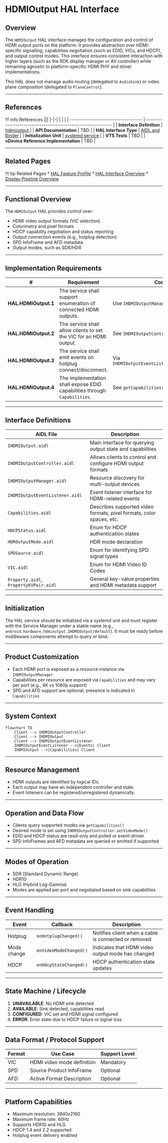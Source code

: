 # HDMIOutput HAL Interface

## Overview

The `HDMIOutput` HAL interface manages the configuration and control of HDMI output ports on the platform. It provides abstraction over HDMI-specific signalling, capabilities negotiation (such as EDID, VICs, and HDCP), and output control modes. This interface ensures consistent interaction with higher layers (such as the RDK display manager or AV controller) while remaining agnostic to platform-specific HDMI PHY and driver implementations.

This HAL does not manage audio routing (delegated to `AudioSink`) or video plane composition (delegated to `PlaneControl`).

---

## References

!!! info References
    |||
    |-|-|
    |                                      |                                                               |
    | ------------------------------------ | ------------------------------------------------------------- |
    | **Interface Definition**             | [hdmioutput](https://github.com/rdkcentral/rdk-halif-aidl/tree/main/hdmioutput/current/com/rdk/hal/hdmioutput) |
    | **API Documentation**                | TBD                                                           |
    | **HAL Interface Type**               | [AIDL and Binder](../../../introduction/aidl_and_binder.md)   |
    | **Initialization Unit**              | [systemd service](../../../vsi/systemd/current/systemd.md)    |
    | **VTS Tests**                        | TBD                                                           |
    | **vDevice Reference Implementation** | TBD                                                           |

---

## Related Pages

!!! tip Related Pages
    * [HAL Feature Profile](../../key_concepts/hal/hal_feature_profiles.md)
    * [HAL Interface Overview](../../key_concepts/hal/hal_interfaces.md)
    * [Display Pipeline Overview](../../display/architecture.md)

---

## Functional Overview

The `HDMIOutput` HAL provides control over:

* HDMI video output formats (VIC selection)
* Colorimetry and pixel formats
* HDCP capability negotiation and status reporting
* Output connection events (e.g., hotplug detection)
* SPD InfoFrame and AFD metadata
* Output modes, such as SDR/HDR

---

## Implementation Requirements

| #                    | Requirement                                                               | Comments                                          |
| -------------------- | ------------------------------------------------------------------------- | ------------------------------------------------- |
| **HAL.HDMIOutput.1** | The service shall support enumeration of connected HDMI outputs.          | Use `IHDMIOutputManager.listHdmiOutputs()`        |
| **HAL.HDMIOutput.2** | The service shall allow clients to set the VIC for an HDMI output.        | See `IHDMIOutputController.setVideoMode()`        |
| **HAL.HDMIOutput.3** | The service shall emit events on hotplug connect/disconnect.              | Via `IHDMIOutputEventListener.onHotplugChanged()` |
| **HAL.HDMIOutput.4** | The implementation shall expose EDID capabilities through `Capabilities`. | See `getCapabilities()`                           |

---

## Interface Definitions

| AIDL File                              | Description                                                          |
| -------------------------------------- | -------------------------------------------------------------------- |
| `IHDMIOutput.aidl`                     | Main interface for querying output state and capabilities            |
| `IHDMIOutputController.aidl`           | Allows clients to control and configure HDMI output formats          |
| `IHDMIOutputManager.aidl`              | Resource discovery for multi-output devices                          |
| `IHDMIOutputEventListener.aidl`        | Event listener interface for HDMI-related events                     |
| `Capabilities.aidl`                    | Describes supported video formats, pixel formats, color spaces, etc. |
| `HDCPStatus.aidl`                      | Enum for HDCP authentication states                                  |
| `HDROutputMode.aidl`                   | HDR mode declaration                                                 |
| `SPDSource.aidl`                       | Enum for identifying SPD signal types                                |
| `VIC.aidl`                             | Enum for HDMI Video ID Codes                                         |
| `Property.aidl`, `PropertyKVPair.aidl` | General key-value properties and HDMI metadata support               |

---

## Initialization

The HAL service should be initialized via a systemd unit and must register with the Service Manager under a stable name (e.g., `android.hardware.hdmioutput.IHDMIOutput/default`). It must be ready before middleware components attempt to query or bind.

---

## Product Customization

* Each HDMI port is exposed as a resource instance via `IHDMIOutputManager`
* Capabilities per resource are exposed via `Capabilities` and may vary per port (e.g., 4K vs 1080p support)
* SPD and AFD support are optional; presence is indicated in `Capabilities`

---

## System Context

```mermaid
flowchart TD
    Client --> IHDMIOutputController
    Client --> IHDMIOutput
    Client --> IHDMIOutputEventListener
    IHDMIOutputEventListener -->|Events| Client
    IHDMIOutput -->|Capabilities| Client
```

---

## Resource Management

* HDMI outputs are identified by logical IDs.
* Each output may have an independent controller and state.
* Event listeners can be registered/unregistered dynamically.

---

## Operation and Data Flow

* Clients query supported modes via `getCapabilities()`
* Desired mode is set using `IHDMIOutputController.setVideoMode()`
* EDID and HDCP status are read-only and polled or event-driven
* SPD InfoFrames and AFD metadata are queried or emitted if supported

---

## Modes of Operation

* SDR (Standard Dynamic Range)
* HDR10
* HLG (Hybrid Log-Gamma)
* Modes are applied per port and negotiated based on sink capabilities

---

## Event Handling

| Event       | Callback               | Description                                          |
| ----------- | ---------------------- | ---------------------------------------------------- |
| Hotplug     | `onHotplugChanged()`   | Notifies client when a cable is connected or removed |
| Mode change | `onVideoModeChanged()` | Indicates that HDMI video output mode has changed    |
| HDCP        | `onHdcpStateChanged()` | HDCP authentication state updates                    |

---

## State Machine / Lifecycle

1. **UNAVAILABLE**: No HDMI sink detected
2. **AVAILABLE**: Sink detected, capabilities read
3. **CONFIGURED**: VIC set and HDMI signal configured
4. **ERROR**: Error state due to HDCP failure or signal loss

---

## Data Format / Protocol Support

| Format | Use Case                   | Support Level |
| ------ | -------------------------- | ------------- |
| VIC    | HDMI video mode definition | Mandatory     |
| SPD    | Source Product InfoFrame   | Optional      |
| AFD    | Active Format Description  | Optional      |

---

## Platform Capabilities

* Maximum resolution: 3840x2160
* Maximum frame rate: 60Hz
* Supports HDR10 and HLG
* HDCP 1.4 and 2.2 supported
* Hotplug event delivery enabled

